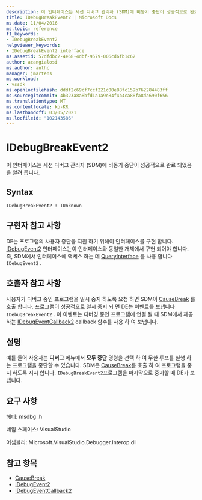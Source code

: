 ```yaml
---
description: 이 인터페이스는 세션 디버그 관리자 (SDM)에 비동기 중단이 성공적으로 완료 되었음을 알려 줍니다.
title: IDebugBreakEvent2 | Microsoft Docs
ms.date: 11/04/2016
ms.topic: reference
f1_keywords:
- IDebugBreakEvent2
helpviewer_keywords:
- IDebugBreakEvent2 interface
ms.assetid: 57dfdbc2-4e68-4dbf-9579-006cd6fb1c62
author: acangialosi
ms.author: anthc
manager: jmartens
ms.workload:
- vssdk
ms.openlocfilehash: dddf2c69cf7ccf221c00e88fc159b762284483ff
ms.sourcegitcommit: 4b323a8a8bfd1a1a9e84f4b4ca88fa8da690f656
ms.translationtype: MT
ms.contentlocale: ko-KR
ms.lasthandoff: 03/05/2021
ms.locfileid: "102143586"
---
```

# <a name="idebugbreakevent2"></a>IDebugBreakEvent2
이 인터페이스는 세션 디버그 관리자 (SDM)에 비동기 중단이 성공적으로 완료 되었음을 알려 줍니다.

## <a name="syntax"></a>Syntax

```
IDebugBreakEvent2 : IUnknown
```

## <a name="notes-for-implementers"></a>구현자 참고 사항
 DE는 프로그램의 사용자 중단을 지원 하기 위해이 인터페이스를 구현 합니다. [IDebugEvent2](../../../extensibility/debugger/reference/idebugevent2.md) 인터페이스는이 인터페이스와 동일한 개체에서 구현 되어야 합니다. 즉, SDM에서 인터페이스에 액세스 하는 데 [QueryInterface](/cpp/atl/queryinterface) 를 사용 합니다 `IDebugEvent2` .

## <a name="notes-for-callers"></a>호출자 참고 사항
 사용자가 디버그 중인 프로그램을 일시 중지 하도록 요청 하면 SDM이 [CauseBreak](../../../extensibility/debugger/reference/idebugprogram2-causebreak.md) 를 호출 합니다. 프로그램이 성공적으로 일시 중지 되 면 DE는 이벤트를 보냅니다 `IDebugBreakEvent2` . 이 이벤트는 디버깅 중인 프로그램에 연결 될 때 SDM에서 제공 하는 [IDebugEventCallback2](../../../extensibility/debugger/reference/idebugeventcallback2.md) callback 함수를 사용 하 여 보냅니다.

## <a name="remarks"></a>설명
 예를 들어 사용자는 **디버그** 메뉴에서 **모두 중단** 명령을 선택 하 여 무한 루프를 실행 하는 프로그램을 중단할 수 있습니다. SDM은 [CauseBreak](../../../extensibility/debugger/reference/idebugprogram2-causebreak.md)를 호출 하 여 프로그램을 중지 하도록 지시 합니다. `IDebugBreakEvent2`프로그램을 마지막으로 중지할 때 DE가 보냅니다.

## <a name="requirements"></a>요구 사항
 헤더: msdbg .h

 네임 스페이스: VisualStudio

 어셈블리: Microsoft.VisualStudio.Debugger.Interop.dll

## <a name="see-also"></a>참고 항목
- [CauseBreak](../../../extensibility/debugger/reference/idebugprogram2-causebreak.md)
- [IDebugEvent2](../../../extensibility/debugger/reference/idebugevent2.md)
- [IDebugEventCallback2](../../../extensibility/debugger/reference/idebugeventcallback2.md)
